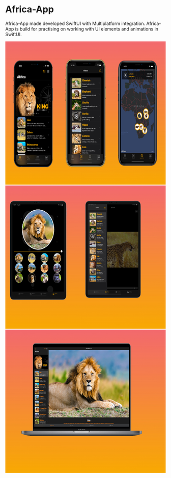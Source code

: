 # Africa-App
Africa-App made developed SwiftUI with Multiplatform integration. Africa-App is build for practising on working with UI elements and animations in SwiftUI.

<img src="Screenshots/image1.jpeg" width="750" height= "450">
<img src="Screenshots/image1 2.jpeg" width="750" height= "450">
<img src="Screenshots/image1 3.jpeg" width="750" height= "450">
